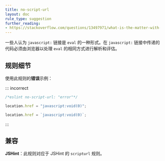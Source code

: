 ```yaml
---
title: no-script-url
layout: doc
rule_type: suggestion
further_reading:
- https://stackoverflow.com/questions/13497971/what-is-the-matter-with-script-targeted-urls
---
```


一些人认为 `javascript:` 链接是 `eval` 的一种形式。在 `javascript:` 链接中传递的代码必须由浏览器以处理 `eval` 的相同方式进行解析和评估。

## 规则细节

使用此规则的**错误**示例：

::: incorrect

```js
/*eslint no-script-url: "error"*/

location.href = "javascript:void(0)";

location.href = `javascript:void(0)`;
```

:::

## 兼容

**JSHint**：此规则对应于 JSHint 的 `scripturl` 规则。
